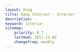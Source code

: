 ```yaml
---
layout: blog
title: Kang Interior - Interior
description:
keyword: interior
sitemap:
    priority: 0.7
    lastmod: 2017-11-02
    changefreq: weekly
---
```

